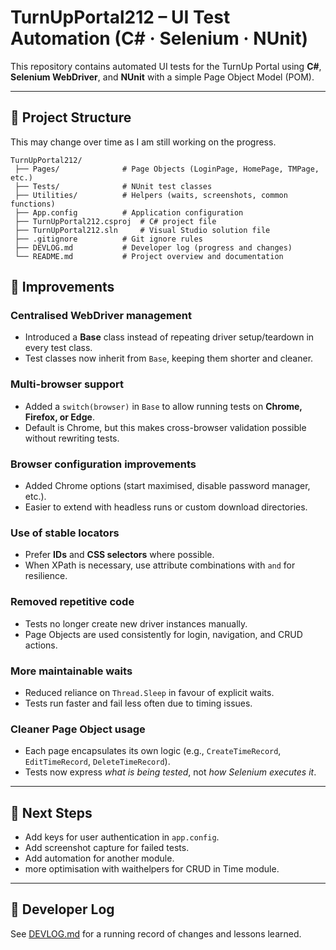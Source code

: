 # TurnUpPortal212 – UI Test Automation (C# · Selenium · NUnit)

This repository contains automated UI tests for the TurnUp Portal using **C#**, **Selenium WebDriver**, and **NUnit** with a simple Page Object Model (POM).

---

## 📂 Project Structure
This may change over time as I am still working on the progress.

```text
TurnUpPortal212/
 ├── Pages/              # Page Objects (LoginPage, HomePage, TMPage, etc.)
 ├── Tests/              # NUnit test classes
 ├── Utilities/          # Helpers (waits, screenshots, common functions)
 ├── App.config          # Application configuration
 ├── TurnUpPortal212.csproj  # C# project file
 ├── TurnUpPortal212.sln     # Visual Studio solution file
 ├── .gitignore          # Git ignore rules
 ├── DEVLOG.md           # Developer log (progress and changes)
 └── README.md           # Project overview and documentation
```

## 🔄 Improvements

### Centralised WebDriver management
- Introduced a **Base** class instead of repeating driver setup/teardown in every test class.  
- Test classes now inherit from `Base`, keeping them shorter and cleaner.  

### Multi-browser support
- Added a `switch(browser)` in `Base` to allow running tests on **Chrome, Firefox, or Edge**.  
- Default is Chrome, but this makes cross-browser validation possible without rewriting tests.  

### Browser configuration improvements
- Added Chrome options (start maximised, disable password manager, etc.).  
- Easier to extend with headless runs or custom download directories.  

### Use of stable locators
- Prefer **IDs** and **CSS selectors** where possible.  
- When XPath is necessary, use attribute combinations with `and` for resilience.  

### Removed repetitive code
- Tests no longer create new driver instances manually.  
- Page Objects are used consistently for login, navigation, and CRUD actions.  

### More maintainable waits
- Reduced reliance on `Thread.Sleep` in favour of explicit waits.  
- Tests run faster and fail less often due to timing issues.  

### Cleaner Page Object usage
- Each page encapsulates its own logic (e.g., `CreateTimeRecord`, `EditTimeRecord`, `DeleteTimeRecord`).  
- Tests now express *what is being tested*, not *how Selenium executes it*.  

---  

## 📌 Next Steps
- Add keys for user authentication in `app.config`.  
- Add screenshot capture for failed tests.
- Add automation for another module.
- more optimisation with waithelpers for CRUD in Time module. 
---

## 📖 Developer Log
See [DEVLOG.md](./DEVLOG.md) for a running record of changes and lessons learned.
